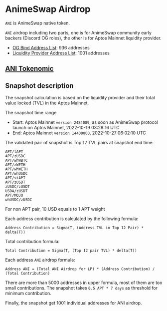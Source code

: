 # AnimeSwap Airdrop

`ANI` is AnimeSwap native token.


`ANI` airdrop including two parts, one is for AnimeSwap community early backers
(Discord OG roles), the other is for Aptos Mainnet liquidity provider.

* [OG Bind Address List](./OG_bind_address.txt): 936 addresses
* [Liquidity Provider Address List](./LP_snapshot_address.txt): 1001 addresses

## [ANI Tokenomic](https://docs.animeswap.org/docs/tutorial/Tokenomic)

## Snapshot description
The snapshot calculation is based on the liquidity provider and their total value locked (TVL) in the Aptos Mainnet.

The snapshot time range
* Start: Aptos Mainnet `version 2484089`, as soon as AnimeSwap protocol launch on Aptos Mainnet, 2022-10-19 03:28:16 UTC
* End: Aptos Mainnet `version 14400000`, 2022-10-27 06:02:10 UTC

The validated pair of snapshot is Top 12 TVL pairs at snapshot end time:

```
APT/tAPT
APT/zUSDC
APT/whWBTC
APT/zWETH
APT/whWETH
APT/whUSDC
APT/stAPT
APT/zUSDT
zUSDC/zUSDT
USDA/zUSDT
APT/MOJO
whUSDC/zUSDC
```

For non APT pair, 10 USD equals to 1 APT weight

Each address contribution is calculated by the following formula:

```
Address Contribution = Sigma(T, (Address TVL in Top 12 Pair) * delta(T))
```

Total contribution formula:
```
Total Contribution = Sigma(T, (Top 12 pair TVL) * delta(T))
```

Each address `ANI` airdrop formula:
```
Address ANI = (Total ANI Airdrop for LP) * (Address Contribution) / (Total Contribution)
```

There are more than 5000 addresses in upper formula, most of them are too small contributions. The snapshot takes `0.5 APT * 7 days` as threshold for minimum contribution.

Finally, the snapshot get 1001 individual addresses for ANI airdrop.
